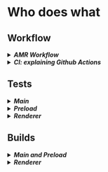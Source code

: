 # Who does what
## Workflow

<details>
  <summary>
    <b><i>AMR Workflow</b></i>
  </summary>

![gitflow](workflow.png)
### Beta Branch
:warning: :fire: **To deploy a new pre-release make sure the targeted version is higher than both the current `beta` and `main` branch version.**

- Pushing commits and merges
  - CI won't run tests
  - Deploy a pre-release if package.json version is incremented
- Submit PR
  - CI will run tests to check pull request
- Accept PR
  - Changes are merged
  - Deploy a pre-release if package.json version is incremented
### Main Branch
:warning: :fire: **This branch must be updated through PRs <u>from beta branch AND the same repo</u> only**, not doing this could results in tons of conflict between both branches

- Pushing commits and merges
  - :shit: DON'T!
- Accept/Submit PR from a fork
  - :shit: DON'T!
- Submit PR from [JiPaix/beta](https://github.com/JiPaix/AMR/tree/beta) to [JiPaix/main](https://github.com/JiPaix/AMR/tree/main)
  - Ci will run tests to check pull requests
- Accept PR from [JiPaix/beta](https://github.com/JiPaix/AMR/tree/beta) to [JiPaix/main](https://github.com/JiPaix/AMR/tree/main)
  - Changes are merged
  - Deploy a pre-release if package.json version is incremented
  - Beta branch is updated (fast-forward) to include merge commit

</details>
<details>
  <summary>
    <b><i>CI: explaining Github Actions</b></i>
  </summary>

#### lint.yml
- Description: Linting
- Trigger: PRs (main/beta)
- Actions:
  - Runs: `eslint . --ext js,ts,vue`

#### release.yml
- Description: Release new version
- Trigger: Pushes (main)
- Actions:
  - Check if target version in package.json is `!=` from current version
  - Generate changelog using `.github/actions/release-notes/main.js`
  - Remove outdated draft releases
  - Create new Draft releases
  - Build and upload artifacts (windows and linux)
  - Publish release
  - Fast forward beta branch

#### release-beta.yml
- Description: Release new version
- Trigger: Pushes (beta)
- Actions:
  - Check if target version in package.json is `!=` from current version
  - Add `-beta` suffix to target version
  - Generate changelog using `.github/actions/release-notes/main.js`
  - Remove outdated draft prereleases
  - Create new Draft prereleases
  - Build and upload artifacts (windows and linux)
  - Publish prerelease

#### tests.yml
- Description: Test the Application
- Trigger: PRs (main/beta)
- Actions:
  - Test the Electron process `main` 
  - Test the Electron preloader `preload` 
  - Test Vue components `renderer`
  - End-To-End testing `e2e`
#### typechecking.yml
- Description: TypeScript testing
- Trigger: PRs (main/beta)
- Actions:
  - runs typecheck on `main`, `preload` and `renderer`

#### update-electron-vendors.yml
- Description: Check if Electron's chrome version has updated. Used in builds.
- Trigger: Pushes, if package.json has been updated
- Actions:
  - update `.electron-vendors.cache.json` file
</details>

## Tests

<details>
  <summary>
    <b><i>Main</b></i>
  </summary>

`packages/main/tests/unit.spec.ts`

This files test the electron BrowserWindow API itself.  
Included tests:
- Create window
- Minimize/Maximize window
- Destroy window


</details>

<details>
  <summary>
    <b><i>Preload</b></i>
  </summary>

`packages/preload/tests/unit.spec.ts`

This files test if libraries exposed to the renderer are working.  
Included tests:
- Test `createHash` from `crypto`

</details>

<details>
  <summary>
    <b><i>Renderer</b></i>
  </summary>

`packages/preload/tests/ReactiveHash.spec.ts`

Test the `ReactiveHash` Vue component:
- Setup a `string` and it's `hash`
- Give `string` to component `input`
- Take the hashing result from component `output`
- check if `output` === `hash`

`packages/preload/tests/ReactiveStore.spec.ts`

Test the `ReactiveStore` Vue component:
- Setup a `string`
- Check if component `output` loads with its default value
- `click` first button and check if `output` has changed
- Give `string` to `input` and check if `output` === `string`

</details>

## Builds

<details>
  <summary>
    <b><i>Main and Preload</b></i>
  </summary>

Nothing special there, its pretty basic:
- each package have aliases that match their relative path `/@/`
- use `.electron-bendors.cache.json` as node target
- include devtools
- minify files on production

</details>

<details>
  <summary>
    <b><i>Renderer</b></i>
  </summary>

- alias that match relative path `/@/`
- use `.electron-bendors.cache.json` as chrome target
- minify files on production
- library declaration files that describe the target runtime environment: `ESNEXT`, `dom`, `dom.iterable`
- test environment uses `happy-dom`

</details>
